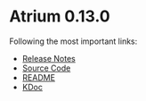 # Atrium 0.13.0

Following the most important links:
- [Release Notes](https://github.com/robstoll/atrium/releases/tag/v0.13.0)
- [Source Code](https://github.com/robstoll/atrium/tree/v0.13.0)
- [README](https://github.com/robstoll/atrium/blob/v0.13.0/README.md)
- [KDoc](doc)